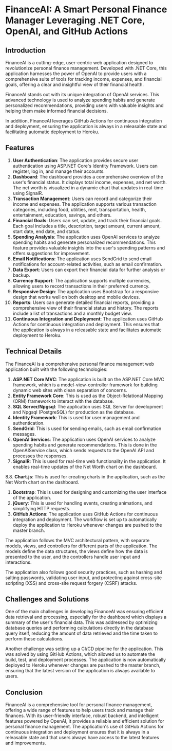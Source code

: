 
# FinanceAI: A Smart Personal Finance Manager Leveraging .NET Core, OpenAI, and GitHub Actions

## **Introduction**

FinanceAI is a cutting-edge, user-centric web application designed to revolutionize personal finance management. Developed with .NET Core, this application harnesses the power of OpenAI to provide users with a comprehensive suite of tools for tracking income, expenses, and financial goals, offering a clear and insightful view of their financial health.

FinanceAI stands out with its unique integration of OpenAI services. This advanced technology is used to analyze spending habits and generate personalized recommendations, providing users with valuable insights and helping them make informed financial decisions.

In addition, FinanceAI leverages GitHub Actions for continuous integration and deployment, ensuring the application is always in a releasable state and facilitating automatic deployment to Heroku.

## **Features**

1. **User Authentication**: The application provides secure user authentication using ASP.NET Core's Identity Framework. Users can register, log in, and manage their accounts.
2. **Dashboard**: The dashboard provides a comprehensive overview of the user's financial status. It displays total income, expenses, and net worth. The net worth is visualized in a dynamic chart that updates in real-time using SignalR.
3. **Transaction Management**: Users can record and categorize their income and expenses. The application supports various transaction categories, including food, utilities, rent, transportation, health, entertainment, education, savings, and others.
4. **Financial Goals**: Users can set, update, and track their financial goals. Each goal includes a title, description, target amount, current amount, start date, end date, and status.
5. **Spending Analysis**: The application uses OpenAI services to analyze spending habits and generate personalized recommendations. This feature provides valuable insights into the user's spending patterns and offers suggestions for improvement.
6. **Email Notifications**: The application uses SendGrid to send email notifications for account-related activities, such as email confirmation.
7. **Data Export**: Users can export their financial data for further analysis or backup.
8. **Currency Support**: The application supports multiple currencies, allowing users to record transactions in their preferred currency.
9. **Responsive Design**: The application uses Bootstrap for a responsive design that works well on both desktop and mobile devices.
10. **Reports**: Users can generate detailed financial reports, providing a comprehensive view of their financial status and history. The reports include a list of transactions and a monthly budget view.
11. **Continuous Integration and Deployment**: The application uses GitHub Actions for continuous integration and deployment. This ensures that the application is always in a releasable state and facilitates automatic deployment to Heroku.

## **Technical Details**

The FinanceAI is a comprehensive personal finance management web application built with the following technologies:

1. **ASP.NET Core MVC**: The application is built on the ASP.NET Core MVC framework, which is a model-view-controller framework for building dynamic web sites with clean separation of concerns.
2. **Entity Framework Core**: This is used as the Object-Relational Mapping (ORM) framework to interact with the database.
3. **SQL Server/Npgsql**: The application uses SQL Server for development and Npgsql (PostgreSQL) for production as the database.
4. **Identity Framework**: This is used for user management and authentication.
5. **SendGrid**: This is used for sending emails, such as email confirmation messages.
6. **OpenAI Services**: The application uses OpenAI services to analyze spending habits and generate recommendations. This is done in the OpenAIService class, which sends requests to the OpenAI API and processes the responses.
7. **SignalR**: This is used for real-time web functionality in the application. It enables real-time updates of the Net Worth chart on the dashboard.

8.8. **Chart.js**: This is used for creating charts in the application, such as the Net Worth chart on the dashboard.

1. **Bootstrap**: This is used for designing and customizing the user interface of the application.
2. **jQuery**: This is used for handling events, creating animations, and simplifying HTTP requests.
3. **GitHub Actions**: The application uses GitHub Actions for continuous integration and deployment. The workflow is set up to automatically deploy the application to Heroku whenever changes are pushed to the master branch.

The application follows the MVC architectural pattern, with separate models, views, and controllers for different parts of the application. The models define the data structures, the views define how the data is presented to the user, and the controllers handle user input and interactions.

The application also follows good security practices, such as hashing and salting passwords, validating user input, and protecting against cross-site scripting (XSS) and cross-site request forgery (CSRF) attacks.

## **Challenges and Solutions**

One of the main challenges in developing FinanceAI was ensuring efficient data retrieval and processing, especially for the dashboard which displays a summary of the user's financial data. This was addressed by optimizing database queries and performing calculations directly in the database query itself, reducing the amount of data retrieved and the time taken to perform these calculations.

Another challenge was setting up a CI/CD pipeline for the application. This was solved by using GitHub Actions, which allowed us to automate the build, test, and deployment processes. The application is now automatically deployed to Heroku whenever changes are pushed to the master branch, ensuring that the latest version of the application is always available to users.

## **Conclusion**

FinanceAI is a comprehensive tool for personal finance management, offering a wide range of features to help users track and manage their finances. With its user-friendly interface, robust backend, and intelligent features powered by OpenAI, it provides a reliable and efficient solution for personal finance management. The application's use of GitHub Actions for continuous integration and deployment ensures that it is always in a releasable state and that users always have access to the latest features and improvements.

##
